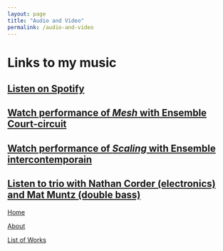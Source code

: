 ```yaml
---
layout: page
title: "Audio and Video"
permalink: /audio-and-video
---
```


# Links to my music

## [Listen on Spotify](https://soundcloud.com/matthewtmonaco)


## [Watch performance of *Mesh* with Ensemble Court-circuit](https://www.youtube.com/watch?v=RuL0ushx5a0&list=RDRuL0ushx5a0&start_radio=1&ab_channel=Royaumont)

## [Watch performance of *Scaling* with Ensemble intercontemporain](https://www.youtube.com/watch?v=t6OVz_XPd8w&list=RDt6OVz_XPd8w&start_radio=1&ab_channel=MatthewMonaco)

## [Listen to trio with Nathan Corder (electronics) and Mat Muntz (double bass)](https://cmmtrio.bandcamp.com/album/live-in-berkeley)

[Home](/)

[About](/about)

[List of Works](/list-of-works)
